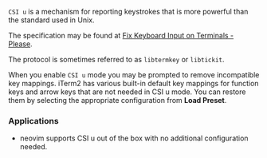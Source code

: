 `CSI u` is a mechanism for reporting keystrokes that is more powerful than the standard used in Unix.

The specification may be found at <a href="http://www.leonerd.org.uk/hacks/fixterms/">Fix Keyboard Input on Terminals - Please</a>.

The protocol is sometimes referred to as `libtermkey` or `libtickit`.

When you enable `CSI u` mode you may be prompted to remove incompatible key mappings. iTerm2 has various built-in default key mappings for function keys and arrow keys that are not needed in CSI u mode. You can restore them by selecting the appropriate configuration from **Load Preset**.

### Applications

* neovim supports CSI u out of the box with no additional configuration needed.
